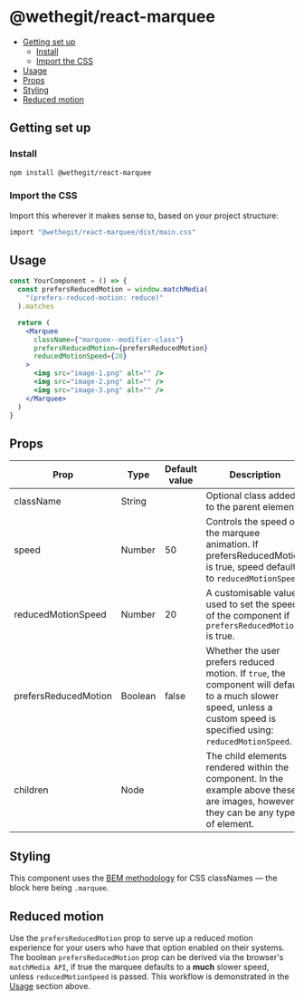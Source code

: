 # @wethegit/react-marquee

- [Getting set up](#getting-set-up)
  - [Install](#install)
  - [Import the CSS](#import-the-css)
- [Usage](#usage)
- [Props](#props)
- [Styling](#styling)
- [Reduced motion](#reduced-motion)

## Getting set up

### Install

```bash
npm install @wethegit/react-marquee
```

### Import the CSS

Import this wherever it makes sense to, based on your project structure:

```bash
import "@wethegit/react-marquee/dist/main.css"
```

## Usage

```jsx
const YourComponent = () => {
  const prefersReducedMotion = window.matchMedia(
    "(prefers-reduced-motion: reduce)"
  ).matches

  return (
    <Marquee
      className={"marquee--modifier-class"}
      prefersReducedMotion={prefersReducedMotion}
      reducedMotionSpeed={20}
    >
      <img src="image-1.png" alt="" />
      <img src="image-2.png" alt="" />
      <img src="image-3.png" alt="" />
    </Marquee>
  )
}
```

## Props

| Prop                 | Type    | Default value | Description                                                                                                                                                            |
| -------------------- | ------- | ------------- | ---------------------------------------------------------------------------------------------------------------------------------------------------------------------- |
| className            | String  |               | Optional class added to the parent element.                                                                                                                            |
| speed                | Number  | 50            | Controls the speed of the marquee animation. If prefersReducedMotion is true, speed defaults to `reducedMotionSpeed`.                                                  |
| reducedMotionSpeed   | Number  | 20            | A customisable value used to set the speed of the component if `prefersReducedMotion` is true.                                                                         |
| prefersReducedMotion | Boolean | false         | Whether the user prefers reduced motion. If `true`, the component will default to a much slower speed, unless a custom speed is specified using: `reducedMotionSpeed`. |
| children             | Node    |               | The child elements rendered within the component. In the example above these are images, however they can be any type of element.                                      |

## Styling

This component uses the [BEM methodology](https://getbem.com/) for CSS classNames — the block here being `.marquee`.

## Reduced motion

Use the `prefersReducedMotion` prop to serve up a reduced motion experience for your users who have that option enabled on their systems. The boolean `prefersReducedMotion` prop can be derived via the browser's `matchMedia API`, if true the marquee defaults to a **much** slower speed, unless `reducedMotionSpeed` is passed. This workflow is demonstrated in the [Usage](#usage) section above.
